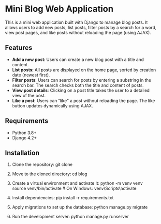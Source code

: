 # Mini Blog Web Application

This is a mini web application built with Django to manage blog posts. It allows users to add new posts, list posts, filter posts by a search for a word, view post pages, and like posts without reloading the page (using AJAX).

## Features
- **Add a new post**: Users can create a new blog post with a title and content.
- **List posts**: All posts are displayed on the home page, sorted by creation date (newest first).
- **Filter posts**: Users can search for posts by entering a substring in the search bar. The search checks both the title and content of posts.
- **View post details**: Clicking on a post title takes the user to a detailed view of the post.
- **Like a post**: Users can "like" a post without reloading the page. The like button updates dynamically using AJAX.

## Requirements
- Python 3.8+
- Django 4.2+

## Installation
1. Clone the repository:
   git clone <repository-url>

2. Move to the cloned directory: cd blog

3. Create a virtual environment and activate it:
python -m venv venv
source venv/bin/activate  # On Windows: venv\Scripts\activate

4. Install dependencies: pip install -r requirements.txt

5. Apply migrations to set up the database: python manage.py migrate

6. Run the development server: python manage.py runserver
